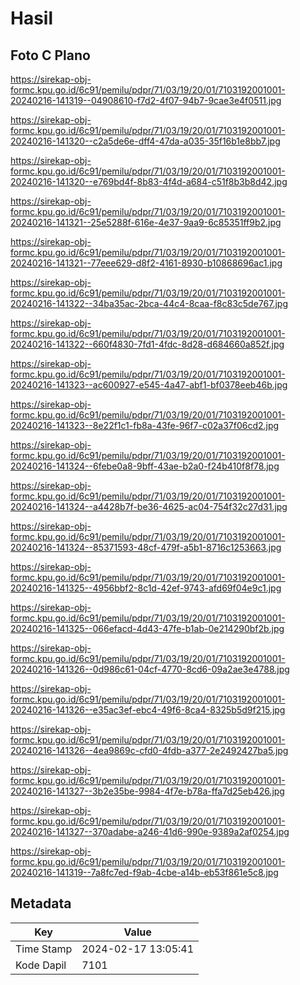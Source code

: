 # Hasil

## Foto C Plano

https://sirekap-obj-formc.kpu.go.id/6c91/pemilu/pdpr/71/03/19/20/01/7103192001001-20240216-141319--04908610-f7d2-4f07-94b7-9cae3e4f0511.jpg

https://sirekap-obj-formc.kpu.go.id/6c91/pemilu/pdpr/71/03/19/20/01/7103192001001-20240216-141320--c2a5de6e-dff4-47da-a035-35f16b1e8bb7.jpg

https://sirekap-obj-formc.kpu.go.id/6c91/pemilu/pdpr/71/03/19/20/01/7103192001001-20240216-141320--e769bd4f-8b83-4f4d-a684-c51f8b3b8d42.jpg

https://sirekap-obj-formc.kpu.go.id/6c91/pemilu/pdpr/71/03/19/20/01/7103192001001-20240216-141321--25e5288f-616e-4e37-9aa9-6c85351ff9b2.jpg

https://sirekap-obj-formc.kpu.go.id/6c91/pemilu/pdpr/71/03/19/20/01/7103192001001-20240216-141321--77eee629-d8f2-4161-8930-b10868696ac1.jpg

https://sirekap-obj-formc.kpu.go.id/6c91/pemilu/pdpr/71/03/19/20/01/7103192001001-20240216-141322--34ba35ac-2bca-44c4-8caa-f8c83c5de767.jpg

https://sirekap-obj-formc.kpu.go.id/6c91/pemilu/pdpr/71/03/19/20/01/7103192001001-20240216-141322--660f4830-7fd1-4fdc-8d28-d684660a852f.jpg

https://sirekap-obj-formc.kpu.go.id/6c91/pemilu/pdpr/71/03/19/20/01/7103192001001-20240216-141323--ac600927-e545-4a47-abf1-bf0378eeb46b.jpg

https://sirekap-obj-formc.kpu.go.id/6c91/pemilu/pdpr/71/03/19/20/01/7103192001001-20240216-141323--8e22f1c1-fb8a-43fe-96f7-c02a37f06cd2.jpg

https://sirekap-obj-formc.kpu.go.id/6c91/pemilu/pdpr/71/03/19/20/01/7103192001001-20240216-141324--6febe0a8-9bff-43ae-b2a0-f24b410f8f78.jpg

https://sirekap-obj-formc.kpu.go.id/6c91/pemilu/pdpr/71/03/19/20/01/7103192001001-20240216-141324--a4428b7f-be36-4625-ac04-754f32c27d31.jpg

https://sirekap-obj-formc.kpu.go.id/6c91/pemilu/pdpr/71/03/19/20/01/7103192001001-20240216-141324--85371593-48cf-479f-a5b1-8716c1253663.jpg

https://sirekap-obj-formc.kpu.go.id/6c91/pemilu/pdpr/71/03/19/20/01/7103192001001-20240216-141325--4956bbf2-8c1d-42ef-9743-afd69f04e9c1.jpg

https://sirekap-obj-formc.kpu.go.id/6c91/pemilu/pdpr/71/03/19/20/01/7103192001001-20240216-141325--066efacd-4d43-47fe-b1ab-0e214290bf2b.jpg

https://sirekap-obj-formc.kpu.go.id/6c91/pemilu/pdpr/71/03/19/20/01/7103192001001-20240216-141326--0d986c61-04cf-4770-8cd6-09a2ae3e4788.jpg

https://sirekap-obj-formc.kpu.go.id/6c91/pemilu/pdpr/71/03/19/20/01/7103192001001-20240216-141326--e35ac3ef-ebc4-49f6-8ca4-8325b5d9f215.jpg

https://sirekap-obj-formc.kpu.go.id/6c91/pemilu/pdpr/71/03/19/20/01/7103192001001-20240216-141326--4ea9869c-cfd0-4fdb-a377-2e2492427ba5.jpg

https://sirekap-obj-formc.kpu.go.id/6c91/pemilu/pdpr/71/03/19/20/01/7103192001001-20240216-141327--3b2e35be-9984-4f7e-b78a-ffa7d25eb426.jpg

https://sirekap-obj-formc.kpu.go.id/6c91/pemilu/pdpr/71/03/19/20/01/7103192001001-20240216-141327--370adabe-a246-41d6-990e-9389a2af0254.jpg

https://sirekap-obj-formc.kpu.go.id/6c91/pemilu/pdpr/71/03/19/20/01/7103192001001-20240216-141319--7a8fc7ed-f9ab-4cbe-a14b-eb53f861e5c8.jpg


## Metadata

| Key        | Value               |
| ---------- | ------------------- |
| Time Stamp | 2024-02-17 13:05:41 |
| Kode Dapil | 7101                |



